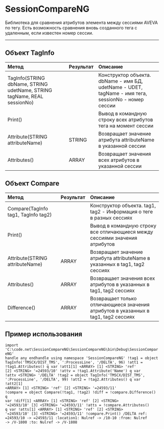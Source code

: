 # SessionCompareNG

Библиотека для сравнения атрибутов элемента между сессиями AVEVA по тегу.
Есть возможность сравнения вновь созданного тега с удаленным, если известен номер сессии.

---

## Объект TagInfo

| Метод                                                                   | Результат | Описание                                                                                            |
|:------------------------------------------------------------------------|:----------|:----------------------------------------------------------------------------------------------------|
| TagInfo(STRING dbName, STRING udetName, STRING tagName, REAL sessionNo) |           | Конструктор объекта. dbName - имя БД, udetName - UDET, tagName - имя тега, sessionNo - номер сессии |
| Print()                                                                 |           | Вывод в командную строку всех атрибутов тега на момент сессии                                       |
| Attribute(STRING attributeName)                                         | STRING    | Возвращает значение атрибута attributeName в указанной сессии                                       |
| Attributes()                                                            | ARRAY     | Возвращает значения всех атрибутов в указанной сессии                                               |

## Объект Compare

| Метод                                                                   | Результат | Описание                                                                                            |
|:------------------------------------------------------------------------|:----------|:----------------------------------------------------------------------------------------------------|
| Compare(TagInfo tag1, TagInfo tag2)                                     |           | Конструктор объекта. tag1, tag2 - Информация о теге в разных сессиях                                |
| Print()                                                                 |           | Вывод в командную строку все отличающиеся между сессиями значения атрибутов                         |
| Attribute(STRING attributeName)                                         | ARRAY     | Возвращает значение атрибута attributeName в указанных в tag1, tag2 сессиях                         |
| Attributes()                                                            | ARRAY     | Возвращает значения всех атрибутов в указанных в tag1, tag2 сессиях                                 |
| Difference()                                                            | ARRAY     | Возвращает только отличающиеся значения атрибутов в указанных в tag1, tag2 сессиях                  |

## Пример использования

<code>import 'C:\code\.net\SessionCompareNG\SessionCompareNG\bin\Debug\SessionCompareNG'
handle any
endhandle
using namespace 'SessionCompareNG'
!tag1 = object TagInfo('TMSCX/DIST_TMS', ':ProcessLine', '/DELTA', 96)
!att1 = !tag1.Attributes()
q var !att1[1]
\<ARRAY>
   [1]  \<STRING> 'ref'
   [2]  \<STRING> '=24593/10'
!attv = !tag1.Attribute('Name')
q var !attv
\<STRING> '/DELTA'
!tag2 = object TagInfo('TMSCX/DIST_TMS', ':ProcessLine', '/DELTA', 99)
!att2 = !tag2.Attributes()
q var !att2[1]
\<ARRAY>
   [1]  \<STRING> 'ref'
   [2]  \<STRING> '=24593/11'
!compare = object Compare(!tag1, !tag2)
!diff = !compare.Difference()
q var !diff[1]
\<ARRAY>
   [1]  \<STRING> 'ref'
   [2]  \<STRING> '=24593/10'
   [3]  \<STRING> '=24593/11'
!atts = !compare.Attributes()
q var !atts[1]
\<ARRAY>
   [1]  \<STRING> 'ref'
   [2]  \<STRING> '=24593/10'
   [3]  \<STRING> '=24593/11'
!compare.Print()
/DELTA
ref: =24593/10 -> =24593/11
:location1: Nulref -> /10-10
:from: Nulref -> /V-1800
:to: Nulref -> /V-1808
</code>
